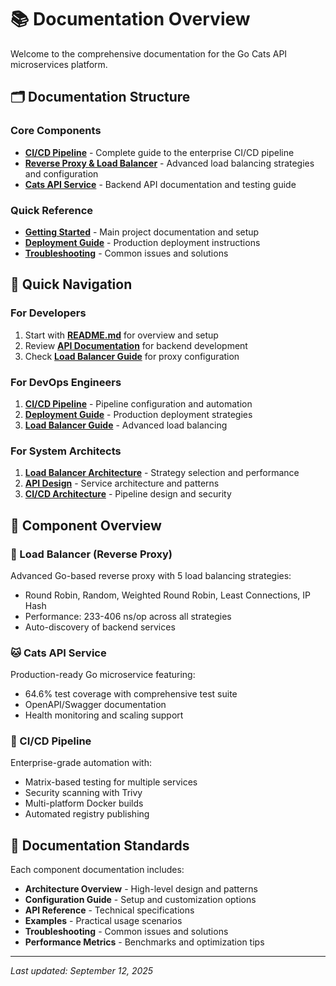 # 📚 Documentation Overview

Welcome to the comprehensive documentation for the Go Cats API microservices platform.

## 🗂️ Documentation Structure

### Core Components

- **[CI/CD Pipeline](./CICD.md)** - Complete guide to the enterprise CI/CD pipeline
- **[Reverse Proxy & Load Balancer](./LOAD_BALANCER.md)** - Advanced load balancing strategies and configuration
- **[Cats API Service](./API.md)** - Backend API documentation and testing guide

### Quick Reference

- **[Getting Started](../README.md)** - Main project documentation and setup
- **[Deployment Guide](./DEPLOYMENT.md)** - Production deployment instructions
- **[Troubleshooting](./TROUBLESHOOTING.md)** - Common issues and solutions

## 🚀 Quick Navigation

### For Developers

1. Start with **[README.md](../README.md)** for overview and setup
2. Review **[API Documentation](./API.md)** for backend development
3. Check **[Load Balancer Guide](./LOAD_BALANCER.md)** for proxy configuration

### For DevOps Engineers

1. **[CI/CD Pipeline](./CICD.md)** - Pipeline configuration and automation
2. **[Deployment Guide](./DEPLOYMENT.md)** - Production deployment strategies
3. **[Load Balancer Guide](./LOAD_BALANCER.md)** - Advanced load balancing

### For System Architects

1. **[Load Balancer Architecture](./LOAD_BALANCER.md)** - Strategy selection and performance
2. **[API Design](./API.md)** - Service architecture and patterns
3. **[CI/CD Architecture](./CICD.md)** - Pipeline design and security

## 🎯 Component Overview

### 🔄 Load Balancer (Reverse Proxy)

Advanced Go-based reverse proxy with 5 load balancing strategies:

- Round Robin, Random, Weighted Round Robin, Least Connections, IP Hash
- Performance: 233-406 ns/op across all strategies
- Auto-discovery of backend services

### 🐱 Cats API Service

Production-ready Go microservice featuring:

- 64.6% test coverage with comprehensive test suite
- OpenAPI/Swagger documentation
- Health monitoring and scaling support

### 🚀 CI/CD Pipeline

Enterprise-grade automation with:

- Matrix-based testing for multiple services
- Security scanning with Trivy
- Multi-platform Docker builds
- Automated registry publishing

## 📖 Documentation Standards

Each component documentation includes:

- **Architecture Overview** - High-level design and patterns
- **Configuration Guide** - Setup and customization options
- **API Reference** - Technical specifications
- **Examples** - Practical usage scenarios
- **Troubleshooting** - Common issues and solutions
- **Performance Metrics** - Benchmarks and optimization tips

---

_Last updated: September 12, 2025_
